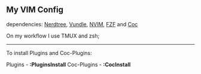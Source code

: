 ## My VIM Config

dependencies:
[Nerdtree](https://github.com/preservim/nerdtree),
[Vundle](https://github.com/VundleVim/Vundle.vim),
[NVIM](https://neovim.io/),
[FZF](https://github.com/junegunn/fzf) and
[Coc](https://github.com/neoclide/coc.nvim)

On my workflow I use TMUX and zsh;

---

To install Plugins and Coc-Plugins:

Plugins - **:PluginsInstall**
Coc-Plugins - **:CocInstall**
